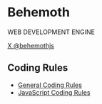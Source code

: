 # Behemoth

WEB DEVELOPMENT ENGINE

[X @behemothjs](https://twitter.com/behemothjs)

## Coding Rules

- [General Coding Rules](../coding-rules/general-coding-rules-ja.md)
- [JavaScript Coding Rules](../coding-rules/javascript-rules-ja.md)
